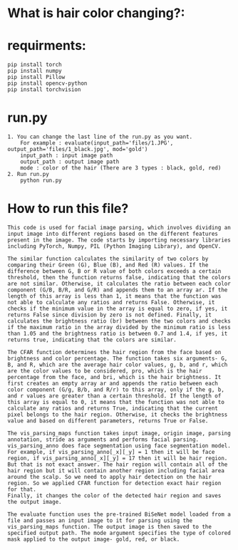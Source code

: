 # What is hair color changing?:



# requirments:
    pip install torch
    pip install numpy
    pip install Pillow
    pip install opencv-python
    pip install torchvision
# run.py
    1. You can change the last line of the run.py as you want.
        For example : evaluate(input_path='files/1.JPG', output_path='files/1_black.jpg', mod='gold')
        input_path : input image path
        output_path : output image path
        mode : color of the hair (There are 3 types : black, gold, red)
    2. Run run.py
        python run.py
# How to run this file?
    This code is used for facial image parsing, which involves dividing an input image into different regions based on the different features present in the image. The code starts by importing necessary libraries including PyTorch, Numpy, PIL (Python Imaging Library), and OpenCV.

    The similar function calculates the similarity of two colors by comparing their Green (G), Blue (B), and Red (R) values. If the difference between G, B or R value of both colors exceeds a certain threshold, then the function returns false, indicating that the colors are not similar. Otherwise, it calculates the ratio between each color component (G/B, B/R, and G/R) and appends them to an array ar. If the length of this array is less than 1, it means that the function was not able to calculate any ratios and returns False. Otherwise, it checks if the minimum value in the array is equal to zero, if yes, it returns False since division by zero is not defined. Finally, it calculates the brightness ratio (br) between the two colors and checks if the maximum ratio in the array divided by the minimum ratio is less than 1.05 and the brightness ratio is between 0.7 and 1.4, if yes, it returns true, indicating that the colors are similar.

    The CFAR function determines the hair region from the face based on brightness and color percentage. The function takes six arguments- G, B, and R, which are the average hair color values, g, b, and r, which are the color values to be considered, pro, which is the hair percentage from the face, and bri, which is the hair brightness. It first creates an empty array ar and appends the ratio between each color component (G/g, B/b, and R/r) to this array, only if the g, b, and r values are greater than a certain threshold. If the length of this array is equal to 0, it means that the function was not able to calculate any ratios and returns True, indicating that the current pixel belongs to the hair region. Otherwise, it checks the brightness value and based on different parameters, returns True or False.

    The vis_parsing_maps function takes input image, origin image, parsing annotation, stride as arguments and performs facial parsing. 
    vis_parsing_anno does face segmentation using face segmentation model. For example, if vis_parsing_anno[_x][_y] = 1 then it will be face region, if vis_parsing_anno[_x][_y] = 17 then it will be hair region. But that is not exact answer. The hair region will contain all of the hair region but it will contain another region including facial area around the scalp. So we need to apply hair detection on the hair region. So we applied CFAR function for detection exact hair region for that.
    Finally, it changes the color of the detected hair region and saves the output image.

    The evaluate function uses the pre-trained BiSeNet model loaded from a file and passes an input image to it for parsing using the vis_parsing_maps function. The output image is then saved to the specified output path. The mode argument specifies the type of colored mask applied to the output image- gold, red, or black.
